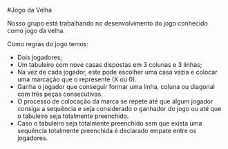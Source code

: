 #Jogo da Velha

Nosso grupo está trabalhando no desenvolvimento do jogo conhecido como jogo da velha.

Como regras do jogo temos:

- Dois jogadores;
- Um tabuleiro com nove casas dispostas em 3 colunas e 3 linhas;
- Na vez de cada jogador, este pode escolher uma casa vazia e colocar uma marcação que o represente (X ou 0).
- Ganha o jogador que conseguir formar uma linha, coluna ou diagonal com três peças consecutivas.
- O processo de colocação da marca se repete até que algum jogador consiga a sequência e seja considerado o ganhador do jogo ou até que o tabuleiro seja totalmente preenchido.
- Caso o tabuleiro seja totalmente preenchido sem que exista uma sequência totalmente preenchida é declarado empate entre os jogadores.